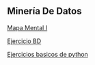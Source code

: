 ## Minería De Datos

[Mapa Mental I](https://github.com/BlancaVega27/MineriaDeDatos003/blob/main/MapaMental_1_1795359.pdf)

[Ejercicio BD](https://github.com/OrlandoC98/MineriaDeDatos_FCFM/blob/main/Ej1_BasesDatos_Equipo_6.pdf)

[Ejercicios basicos de python](https://github.com/BlancaVega27/MineriaDeDatos003/blob/main/Ej_Python_1795359.ipynb)
